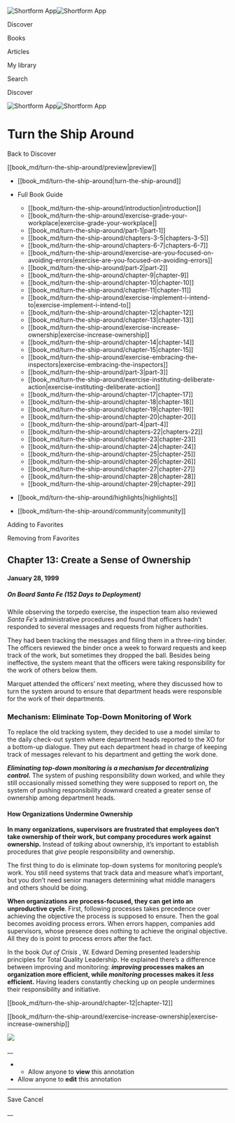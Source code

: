 ![Shortform App](/img/logo.36a2399e.svg)![Shortform App](/img/logo-dark.70c1b072.svg)

Discover

Books

Articles

My library

Search

Discover

![Shortform App](/img/logo.36a2399e.svg)![Shortform App](/img/logo-dark.70c1b072.svg)

# Turn the Ship Around

Back to Discover

[[book_md/turn-the-ship-around/preview|preview]]

  * [[book_md/turn-the-ship-around|turn-the-ship-around]]
  * Full Book Guide

    * [[book_md/turn-the-ship-around/introduction|introduction]]
    * [[book_md/turn-the-ship-around/exercise-grade-your-workplace|exercise-grade-your-workplace]]
    * [[book_md/turn-the-ship-around/part-1|part-1]]
    * [[book_md/turn-the-ship-around/chapters-3-5|chapters-3-5]]
    * [[book_md/turn-the-ship-around/chapters-6-7|chapters-6-7]]
    * [[book_md/turn-the-ship-around/exercise-are-you-focused-on-avoiding-errors|exercise-are-you-focused-on-avoiding-errors]]
    * [[book_md/turn-the-ship-around/part-2|part-2]]
    * [[book_md/turn-the-ship-around/chapter-9|chapter-9]]
    * [[book_md/turn-the-ship-around/chapter-10|chapter-10]]
    * [[book_md/turn-the-ship-around/chapter-11|chapter-11]]
    * [[book_md/turn-the-ship-around/exercise-implement-i-intend-to|exercise-implement-i-intend-to]]
    * [[book_md/turn-the-ship-around/chapter-12|chapter-12]]
    * [[book_md/turn-the-ship-around/chapter-13|chapter-13]]
    * [[book_md/turn-the-ship-around/exercise-increase-ownership|exercise-increase-ownership]]
    * [[book_md/turn-the-ship-around/chapter-14|chapter-14]]
    * [[book_md/turn-the-ship-around/chapter-15|chapter-15]]
    * [[book_md/turn-the-ship-around/exercise-embracing-the-inspectors|exercise-embracing-the-inspectors]]
    * [[book_md/turn-the-ship-around/part-3|part-3]]
    * [[book_md/turn-the-ship-around/exercise-instituting-deliberate-action|exercise-instituting-deliberate-action]]
    * [[book_md/turn-the-ship-around/chapter-17|chapter-17]]
    * [[book_md/turn-the-ship-around/chapter-18|chapter-18]]
    * [[book_md/turn-the-ship-around/chapter-19|chapter-19]]
    * [[book_md/turn-the-ship-around/chapter-20|chapter-20]]
    * [[book_md/turn-the-ship-around/part-4|part-4]]
    * [[book_md/turn-the-ship-around/chapters-22|chapters-22]]
    * [[book_md/turn-the-ship-around/chapter-23|chapter-23]]
    * [[book_md/turn-the-ship-around/chapter-24|chapter-24]]
    * [[book_md/turn-the-ship-around/chapter-25|chapter-25]]
    * [[book_md/turn-the-ship-around/chapter-26|chapter-26]]
    * [[book_md/turn-the-ship-around/chapter-27|chapter-27]]
    * [[book_md/turn-the-ship-around/chapter-28|chapter-28]]
    * [[book_md/turn-the-ship-around/chapter-29|chapter-29]]
  * [[book_md/turn-the-ship-around/highlights|highlights]]
  * [[book_md/turn-the-ship-around/community|community]]



Adding to Favorites 

Removing from Favorites 

## Chapter 13: Create a Sense of Ownership

#### January 28, 1999

##### On Board Santa Fe (152 Days to Deployment)

While observing the torpedo exercise, the inspection team also reviewed _Santa Fe’s_ administrative procedures and found that officers hadn’t responded to several messages and requests from higher authorities.

They had been tracking the messages and filing them in a three-ring binder. The officers reviewed the binder once a week to forward requests and keep track of the work, but sometimes they dropped the ball. Besides being ineffective, the system meant that the officers were taking responsibility for the work of others below them.

Marquet attended the officers’ next meeting, where they discussed how to turn the system around to ensure that department heads were responsible for the work of their departments.

### Mechanism: Eliminate Top-Down Monitoring of Work

To replace the old tracking system, they decided to use a model similar to the daily check-out system where department heads reported to the XO for a bottom-up dialogue. They put each department head in charge of keeping track of messages relevant to his department and getting the work done.

**_Eliminating top-down monitoring is a mechanism for decentralizing control._** The system of pushing responsibility down worked, and while they still occasionally missed something they were supposed to report on, the system of pushing responsibility downward created a greater sense of ownership among department heads.

#### How Organizations Undermine Ownership

**In many organizations, supervisors are frustrated that employees don’t take ownership of their work, but company procedures work against ownership.** Instead of _talking_ about ownership, it’s important to establish procedures that _give_ people responsibility and ownership.

The first thing to do is eliminate top-down systems for monitoring people’s work. You still need systems that track data and measure what’s important, but you don’t need senior managers determining what middle managers and others should be doing.

**When organizations are process-focused, they can get into an unproductive cycle**. First, following processes takes precedence over achieving the objective the process is supposed to ensure. Then the goal becomes avoiding process errors. When errors happen, companies add supervisors, whose presence does nothing to achieve the original objective. All they do is point to process errors after the fact.

In the book _Out of Crisis_ , W. Edward Deming presented leadership principles for Total Quality Leadership. He explained there’s a difference between improving and monitoring: **_improving_ processes makes an organization more efficient, while _monitoring_ processes makes it _less_ efficient.** Having leaders constantly checking up on people undermines their responsibility and initiative.

[[book_md/turn-the-ship-around/chapter-12|chapter-12]]

[[book_md/turn-the-ship-around/exercise-increase-ownership|exercise-increase-ownership]]

![](https://bat.bing.com/action/0?ti=56018282&Ver=2&mid=98216e43-ef05-4d6b-a2aa-631047c05d4c&sid=72e6e650642c11eeb2dd2161d176fe8d&vid=72e70890642c11eeb72d79fe7b6df2c6&vids=0&msclkid=N&pi=0&lg=en-US&sw=800&sh=600&sc=24&nwd=1&tl=Shortform&p=https%3A%2F%2Fwww.shortform.com%2Fapp%2Fbook%2Fturn-the-ship-around%2Fchapter-13&r=&evt=pageLoad&sv=1&rn=142225)

__

  *   * Allow anyone to **view** this annotation
  * Allow anyone to **edit** this annotation



* * *

Save Cancel

__



